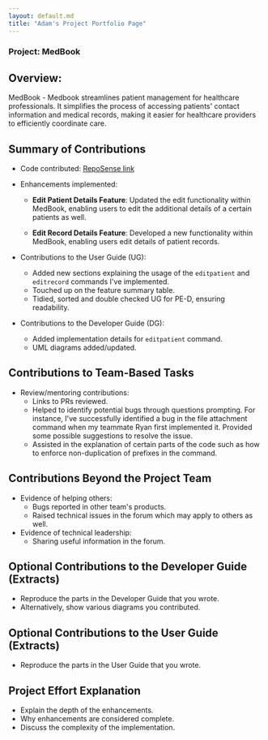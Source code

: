 ```yaml
---
layout: default.md
title: "Adam's Project Portfolio Page"
---
```


### Project: MedBook

## Overview:
MedBook - Medbook streamlines patient management for healthcare professionals.
It simplifies the process of accessing patients' contact information and medical records, making it easier for healthcare providers to efficiently coordinate care.

## Summary of Contributions
- Code contributed: [RepoSense link](https://nus-cs2103-ay2324s1.github.io/tp-dashboard/?search=adammangzijun&breakdown=true)
- Enhancements implemented:
  - **Edit Patient Details Feature**:
    Updated the edit functionality within MedBook, enabling users to edit the additional details of a certain patients as well.

  - **Edit Record Details Feature**:
    Developed a new functionality within MedBook, enabling users edit details of patient records.

- Contributions to the User Guide (UG):
    - Added new sections explaining the usage of the `editpatient` and `editrecord` commands I've implemented.
    - Touched up on the feature summary table.
    - Tidied, sorted and double checked UG for PE-D, ensuring readability.

- Contributions to the Developer Guide (DG):
    - Added implementation details for `editpatient` command.
    - UML diagrams added/updated.

## Contributions to Team-Based Tasks
- Review/mentoring contributions:
    - Links to PRs reviewed.
    - Helped to identify potential bugs through questions prompting. For instance, I've successfully identified a bug in the file attachment command when my teammate Ryan first implemented it. Provided some possible suggestions to resolve the issue.  
    - Assisted in the explanation of certain parts of the code such as how to enforce non-duplication of prefixes in the command.

## Contributions Beyond the Project Team
- Evidence of helping others:
    - Bugs reported in other team's products.
    - Raised technical issues in the forum which may apply to others as well.
- Evidence of technical leadership:
    - Sharing useful information in the forum.

## Optional Contributions to the Developer Guide (Extracts)
- Reproduce the parts in the Developer Guide that you wrote.
- Alternatively, show various diagrams you contributed.

## Optional Contributions to the User Guide (Extracts)
- Reproduce the parts in the User Guide that you wrote.

## Project Effort Explanation
- Explain the depth of the enhancements.
- Why enhancements are considered complete.
- Discuss the complexity of the implementation.
